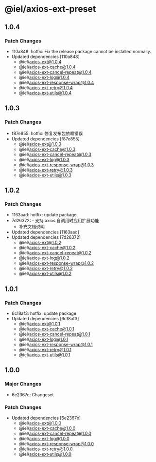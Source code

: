 # @iel/axios-ext-preset

## 1.0.4

### Patch Changes

- 110a848: hotfix: Fix the release package cannot be installed normally.
- Updated dependencies [110a848]
  - @iel/axios-ext@1.0.4
  - @iel/axios-ext-cache@1.0.4
  - @iel/axios-ext-cancel-repeat@1.0.4
  - @iel/axios-ext-log@1.0.4
  - @iel/axios-ext-response-wrap@1.0.4
  - @iel/axios-ext-retry@1.0.4
  - @iel/axios-ext-utils@1.0.4

## 1.0.3

### Patch Changes

- f87e855: hotfix: 修复发布包依赖错误
- Updated dependencies [f87e855]
  - @iel/axios-ext@1.0.3
  - @iel/axios-ext-cache@1.0.3
  - @iel/axios-ext-cancel-repeat@1.0.3
  - @iel/axios-ext-log@1.0.3
  - @iel/axios-ext-response-wrap@1.0.3
  - @iel/axios-ext-retry@1.0.3
  - @iel/axios-ext-utils@1.0.3

## 1.0.2

### Patch Changes

- 1163aad: hotfix: update package
- 7d26372: - 支持 axios 自调用时应用扩展功能
  - 补充文档说明
- Updated dependencies [1163aad]
- Updated dependencies [7d26372]
  - @iel/axios-ext@1.0.2
  - @iel/axios-ext-cache@1.0.2
  - @iel/axios-ext-cancel-repeat@1.0.2
  - @iel/axios-ext-log@1.0.2
  - @iel/axios-ext-response-wrap@1.0.2
  - @iel/axios-ext-retry@1.0.2
  - @iel/axios-ext-utils@1.0.2

## 1.0.1

### Patch Changes

- 6c18af3: hotfix: update package
- Updated dependencies [6c18af3]
  - @iel/axios-ext@1.0.1
  - @iel/axios-ext-cache@1.0.1
  - @iel/axios-ext-cancel-repeat@1.0.1
  - @iel/axios-ext-log@1.0.1
  - @iel/axios-ext-response-wrap@1.0.1
  - @iel/axios-ext-retry@1.0.1
  - @iel/axios-ext-utils@1.0.1

## 1.0.0

### Major Changes

- 6e2367e: Changeset

### Patch Changes

- Updated dependencies [6e2367e]
  - @iel/axios-ext@1.0.0
  - @iel/axios-ext-cache@1.0.0
  - @iel/axios-ext-cancel-repeat@1.0.0
  - @iel/axios-ext-log@1.0.0
  - @iel/axios-ext-response-wrap@1.0.0
  - @iel/axios-ext-retry@1.0.0
  - @iel/axios-ext-utils@1.0.0

